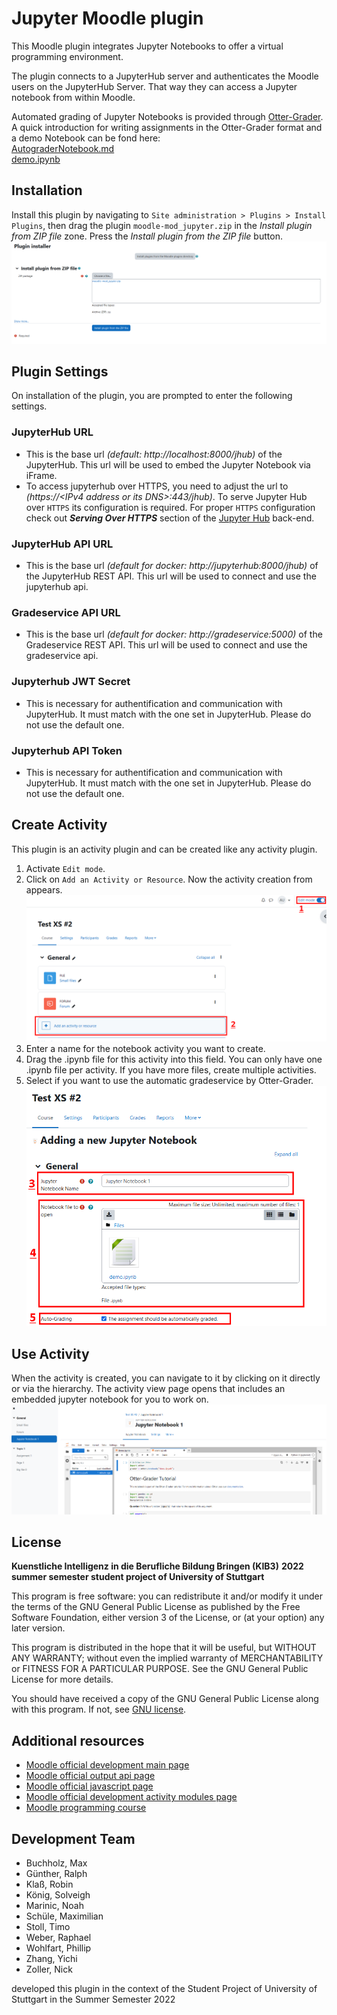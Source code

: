 # Jupyter Moodle plugin

This Moodle plugin integrates Jupyter Notebooks to offer a virtual programming environment.

The plugin connects to a JupyterHub server and authenticates the Moodle users on the JupyterHub Server. That way they
can access a Jupyter notebook from within Moodle.

Automated grading of Jupyter Notebooks is provided through [Otter-Grader](https://otter-grader.readthedocs.io/en/latest/).  
A quick introduction for writing assignments in the Otter-Grader format and a demo Notebook can be fond here:  
[AutograderNotebook.md](documentation/AutograderNotebook.md)  
[demo.ipynb](documentation/demo.ipynb)

## Installation

Install this plugin by navigating to `Site administration > Plugins > Install Plugins`, then drag the plugin `moodle-mod_jupyter.zip` in the *Install plugin from ZIP file* zone. Press the *Install plugin from the ZIP file* button.
![Screenshot showing how to install the plugin. Drag the .zip of the plugin in the install plugin zone in the admin settings under install plugin.](https://raw.githubusercontent.com/SE-Stuttgart/moodle-mod_jupyter/main/documentation/how_to_install.png)

## Plugin Settings

On installation of the plugin, you are prompted to enter the following settings.

### JupyterHub URL
- This is the base url *(default: http://localhost:8000/jhub)* of the JupyterHub. This url will be used to embed the Jupyter Notebook via iFrame.
- To access jupyterhub over HTTPS, you need to adjust the url to *(https://&lt;IPv4 address or its DNS&gt;:443/jhub)*. To serve Jupyter Hub over ```HTTPS``` its configuration is required. For proper ```HTTPS``` configuration check out ***Serving Over HTTPS*** section of the [Jupyter Hub](https://github.com/SE-Stuttgart/jupyterhub-gradeservice/blob/main/README.md) back-end.
### JupyterHub API URL
- This is the base url *(default for docker: http://jupyterhub:8000/jhub)* of the JupyterHub REST API. This url will be used to connect and use the jupyterhub api.
### Gradeservice API URL
- This is the base url *(default for docker: http://gradeservice:5000)* of the Gradeservice REST API. This url will be used to connect and use the gradeservice api.
### Jupyterhub JWT Secret
- This is necessary for authentification and communication with JupyterHub. It must match with the one set in JupyterHub. Please do not use the default one.
### Jupyterhub API Token
- This is necessary for authentification and communication with JupyterHub. It must match with the one set in JupyterHub. Please do not use the default one.

## Create Activity

This plugin is an activity plugin and can be created like any activity plugin.

1. Activate `Edit mode`.
2. Click on `Add an Activity or Resource`. Now the activity creation from appears.
![Screenshot showing the "edit mode" toggle on the top right and the "add an activity or resource" in the center.](https://raw.githubusercontent.com/SE-Stuttgart/moodle-mod_jupyter/main/documentation/how_to_create_activity_1.png)
3. Enter a name for the notebook activity you want to create.
4. Drag the .ipynb file for this activity into this field. You can only have one .ipynb file per activity. If you have more files, create multiple activities.
5. Select if you want to use the automatic gradeservice by Otter-Grader.
![Screenshot showing the activity creation form. The three described options are displayed.](https://raw.githubusercontent.com/SE-Stuttgart/moodle-mod_jupyter/main/documentation/how_to_create_activity_2.png)

## Use Activity

When the activity is created, you can navigate to it by clicking on it directly or via the hierarchy. The activity view page opens that includes an embedded jupyter notebook for you to work on.
![Screenshot showing the embedded Notebook.](https://raw.githubusercontent.com/SE-Stuttgart/moodle-mod_jupyter/main/documentation/how_to_result.png)

## License

**Kuenstliche Intelligenz in die Berufliche Bildung Bringen (KIB3)**
**2022 summer semester student project of University of Stuttgart**

This program is free software: you can redistribute it and/or modify it under
the terms of the GNU General Public License as published by the Free Software
Foundation, either version 3 of the License, or (at your option) any later
version.

This program is distributed in the hope that it will be useful, but WITHOUT ANY
WARRANTY; without even the implied warranty of MERCHANTABILITY or FITNESS FOR A
PARTICULAR PURPOSE. See the GNU General Public License for more details.

You should have received a copy of the GNU General Public License along with
this program. If not, see [GNU license](https://www.gnu.org/licenses).

## Additional resources

- [Moodle official development main page](https://docs.moodle.org/dev/Main_Page)
- [Moodle official output api page](https://docs.moodle.org/dev/Output_API)
- [Moodle official javascript page](https://docs.moodle.org/dev/Javascript_Modules)
- [Moodle official development activity modules page](https://docs.moodle.org/dev/Activity_modules)
- [Moodle programming course](https://www.youtube.com/playlist?list=PLgfLVzXXIo5q10qVXDVyD-JZVyZL9pCq0)

## Development Team

- Buchholz, Max
- Günther, Ralph
- Klaß, Robin
- König, Solveigh
- Marinic, Noah
- Schüle, Maximilian
- Stoll, Timo
- Weber, Raphael
- Wohlfart, Phillip
- Zhang, Yichi
- Zoller, Nick

developed this plugin in the context of the Student Project of University of Stuttgart in the Summer Semester 2022
